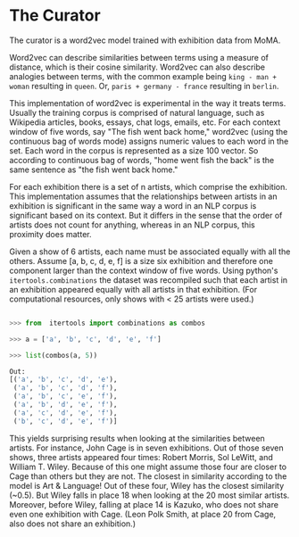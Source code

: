 # The Curator

The curator is a word2vec model trained with exhibition data from MoMA.

Word2vec can describe similarities between terms using a measure of distance, which is their cosine similarity. Word2vec can also describe analogies between terms, with the common example being `king - man + woman` resulting in `queen`. Or, `paris + germany - france` resulting in `berlin`.

This implementation of word2vec is experimental in the way it treats terms. Usually the training corpus is comprised of natural language, such as Wikipedia articles, books, essays, chat logs, emails, etc. For each context window of five words, say "The fish went back home," word2vec (using the continuous bag of words mode) assigns numeric values to each word in the set. Each word in the corpus is represented as a size 100 vector. So according to continuous bag of words, "home went fish the back" is the same sentence as "the fish went back home."

For each exhibition there is a set of n artists, which comprise the exhibition. This implementation assumes that the relationships between artists in an exhibition is significant in the same way a word in an NLP corpus is significant based on its context. But it differs in the sense that the order of artists does not count for anything, whereas in an NLP corpus, this proximity does matter.

Given a show of 6 artists, each name must be associated equally with all the others. Assume [a, b, c, d, e, f] is a size six exhibition and therefore one component larger than the context window of five words. Using python's `itertools.combinations` the dataset was recompiled such that each artist in an exhibition appeared equally with all artists in that exhibition. (For computational resources, only shows with < 25 artists were used.)

```python

>>> from  itertools import combinations as combos

>>> a = ['a', 'b', 'c', 'd', 'e', 'f']

>>> list(combos(a, 5))

Out:
[('a', 'b', 'c', 'd', 'e'),
 ('a', 'b', 'c', 'd', 'f'),
 ('a', 'b', 'c', 'e', 'f'),
 ('a', 'b', 'd', 'e', 'f'),
 ('a', 'c', 'd', 'e', 'f'),
 ('b', 'c', 'd', 'e', 'f')]

```

This yields surprising results when looking at the similarities between artists. For instance, John Cage is in seven exhibitions. Out of those seven shows, three artists appeared four times: Robert Morris, Sol LeWitt, and William T. Wiley. Because of this one might assume those four are closer to Cage than others but they are not. The closest in similarity according to the model is Art & Language! Out of these four, Wiley has the closest similarity (~0.5). But Wiley falls in place 18 when looking at the 20 most similar artists. Moreover, before Wiley, falling at place 14 is Kazuko, who does not share even one exhibition with Cage. (Leon Polk Smith, at place 20 from Cage, also does not share an exhibition.)

